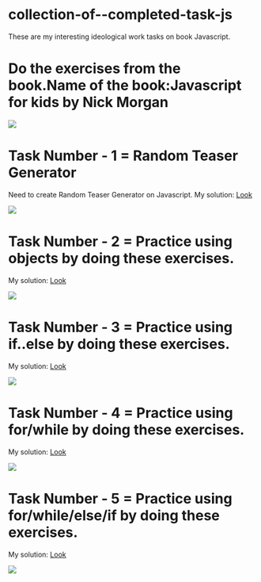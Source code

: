 # collection-of--completed-task-js
These are my interesting ideological work tasks on book Javascript.




# Do the exercises from the book.Name of the book:Javascript for kids by Nick Morgan

<img src="https://user-images.githubusercontent.com/104227936/189496532-eb337d7f-4661-4223-984a-2b33d6372e76.png">



# Task Number - 1 = Random Teaser Generator 


<p>Need to create Random Teaser Generator</a> on Javascript. My solution: <a href="https://github.com/DmitriyPavlov99/collection-of-completed-task-js/blob/main/task-1-random-teaser-generator/index.js">Look</p></a>
<img src="https://user-images.githubusercontent.com/104227936/189496491-635cba58-06dc-4d1c-9952-ab6c9147e4fe.png">

# Task Number - 2 = Practice using objects by doing these exercises.


My solution: <a href="https://github.com/DmitriyPavlov99/collection-of-completed-task-js/blob/main/task-2-scoring-points-arr/index.js">Look</a>

<img src="https://user-images.githubusercontent.com/104227936/189496749-2019edc6-43e3-4564-9d81-e2f3b5b0e718.png">


# Task Number - 3 = Practice using if..else by doing these exercises.


My solution: <a href="https://github.com/DmitriyPavlov99/collection-of-completed-task-js/blob/main/task-3-if/index.js">Look</a>

<img src="https://user-images.githubusercontent.com/104227936/190697668-4fef804a-05e8-42a9-8379-a4c5e020dee2.png">


# Task Number - 4 = Practice using for/while by doing these exercises.


My solution: <a href="https://github.com/DmitriyPavlov99/collection-of-completed-task-js/blob/main/task-4-for/index.js">Look</a>

<img src="https://user-images.githubusercontent.com/104227936/190700970-6ea2ea54-c8e5-48c4-8a77-a649ed5c1e74.png">


# Task Number - 5 = Practice using for/while/else/if by doing these exercises.


My solution: <a href="https://github.com/DmitriyPavlov99/collection-of-completed-task-js/tree/main/task-5-if-else-for">Look</a>

<img src="https://user-images.githubusercontent.com/104227936/190710425-7779d87a-b30a-4d88-aba3-9c2c2086b306.png">
